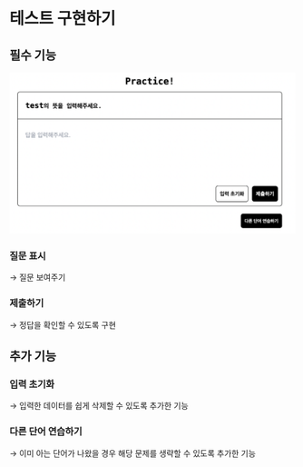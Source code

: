 # 테스트 구현하기

## 필수 기능

![test](/my-voca/img/test.png 'test')

### 질문 표시

→ 질문 보여주기

### 제출하기

→ 정답을 확인할 수 있도록 구현

## 추가 기능

### 입력 초기화

→ 입력한 데이터를 쉽게 삭제할 수 있도록 추가한 기능

### 다른 단어 연습하기

→ 이미 아는 단어가 나왔을 경우 해당 문제를 생략할 수 있도록 추가한 기능
